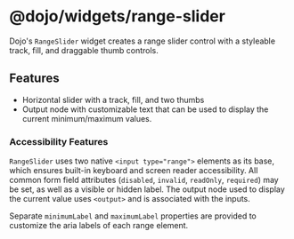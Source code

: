 # @dojo/widgets/range-slider

Dojo's `RangeSlider` widget creates a range slider control with a styleable track, fill, and draggable thumb controls.

## Features

-   Horizontal slider with a track, fill, and two thumbs
-   Output node with customizable text that can be used to display the current minimum/maximum values.

### Accessibility Features

`RangeSlider` uses two native `<input type="range">` elements as its base, which ensures built-in keyboard and screen reader accessibility. All common form field attributes (`disabled`, `invalid`, `readOnly`, `required`) may be set, as well as a visible or hidden label. The output node used to display the current value uses `<output>` and is associated with the inputs.

Separate `minimumLabel` and `maximumLabel` properties are provided to customize the aria labels of each range element.
